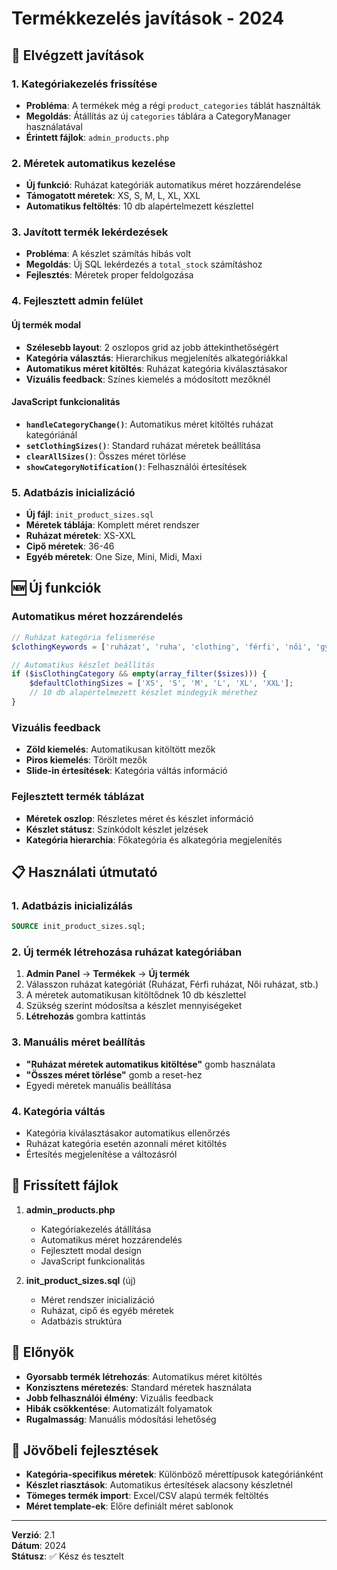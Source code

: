 # Termékkezelés javítások - 2024

## 🔧 Elvégzett javítások

### 1. Kategóriakezelés frissítése
- **Probléma**: A termékek még a régi `product_categories` táblát használták
- **Megoldás**: Átállítás az új `categories` táblára a CategoryManager használatával
- **Érintett fájlok**: `admin_products.php`

### 2. Méretek automatikus kezelése
- **Új funkció**: Ruházat kategóriák automatikus méret hozzárendelése
- **Támogatott méretek**: XS, S, M, L, XL, XXL
- **Automatikus feltöltés**: 10 db alapértelmezett készlettel

### 3. Javított termék lekérdezések
- **Probléma**: A készlet számítás hibás volt
- **Megoldás**: Új SQL lekérdezés a `total_stock` számításhoz
- **Fejlesztés**: Méretek proper feldolgozása

### 4. Fejlesztett admin felület

#### Új termék modal
- **Szélesebb layout**: 2 oszlopos grid az jobb áttekinthetőségért
- **Kategória választás**: Hierarchikus megjelenítés alkategóriákkal
- **Automatikus méret kitöltés**: Ruházat kategória kiválasztásakor
- **Vizuális feedback**: Színes kiemelés a módosított mezőknél

#### JavaScript funkcionalitás
- **`handleCategoryChange()`**: Automatikus méret kitöltés ruházat kategóriánál
- **`setClothingSizes()`**: Standard ruházat méretek beállítása
- **`clearAllSizes()`**: Összes méret törlése
- **`showCategoryNotification()`**: Felhasználói értesítések

### 5. Adatbázis inicializáció
- **Új fájl**: `init_product_sizes.sql`
- **Méretek táblája**: Komplett méret rendszer
- **Ruházat méretek**: XS-XXL
- **Cipő méretek**: 36-46
- **Egyéb méretek**: One Size, Mini, Midi, Maxi

## 🆕 Új funkciók

### Automatikus méret hozzárendelés
```php
// Ruházat kategória felismerése
$clothingKeywords = ['ruházat', 'ruha', 'clothing', 'férfi', 'női', 'gyermek', 'cipő'];

// Automatikus készlet beállítás
if ($isClothingCategory && empty(array_filter($sizes))) {
    $defaultClothingSizes = ['XS', 'S', 'M', 'L', 'XL', 'XXL'];
    // 10 db alapértelmezett készlet mindegyik mérethez
}
```

### Vizuális feedback
- **Zöld kiemelés**: Automatikusan kitöltött mezők
- **Piros kiemelés**: Törölt mezők  
- **Slide-in értesítések**: Kategória váltás információ

### Fejlesztett termék táblázat
- **Méretek oszlop**: Részletes méret és készlet információ
- **Készlet státusz**: Színkódolt készlet jelzések
- **Kategória hierarchia**: Főkategória és alkategória megjelenítés

## 📋 Használati útmutató

### 1. Adatbázis inicializálás
```sql
SOURCE init_product_sizes.sql;
```

### 2. Új termék létrehozása ruházat kategóriában
1. **Admin Panel** → **Termékek** → **Új termék**
2. Válasszon ruházat kategóriát (Ruházat, Férfi ruházat, Női ruházat, stb.)
3. A méretek automatikusan kitöltődnek 10 db készlettel
4. Szükség szerint módosítsa a készlet mennyiségeket
5. **Létrehozás** gombra kattintás

### 3. Manuális méret beállítás
- **"Ruházat méretek automatikus kitöltése"** gomb használata
- **"Összes méret törlése"** gomb a reset-hez
- Egyedi méretek manuális beállítása

### 4. Kategória váltás
- Kategória kiválasztásakor automatikus ellenőrzés
- Ruházat kategória esetén azonnali méret kitöltés
- Értesítés megjelenítése a változásról

## 🔄 Frissített fájlok

1. **admin_products.php**
   - Kategóriakezelés átállítása
   - Automatikus méret hozzárendelés
   - Fejlesztett modal design
   - JavaScript funkcionalitás

2. **init_product_sizes.sql** (új)
   - Méret rendszer inicializáció
   - Ruházat, cipő és egyéb méretek
   - Adatbázis struktúra

## 🎯 Előnyök

- **Gyorsabb termék létrehozás**: Automatikus méret kitöltés
- **Konzisztens méretezés**: Standard méretek használata
- **Jobb felhasználói élmény**: Vizuális feedback
- **Hibák csökkentése**: Automatizált folyamatok
- **Rugalmasság**: Manuális módosítási lehetőség

## 🔮 Jövőbeli fejlesztések

- **Kategória-specifikus méretek**: Különböző mérettípusok kategóriánként
- **Készlet riasztások**: Automatikus értesítések alacsony készletnél  
- **Tömeges termék import**: Excel/CSV alapú termék feltöltés
- **Méret template-ek**: Előre definiált méret sablonok

---

**Verzió**: 2.1  
**Dátum**: 2024  
**Státusz**: ✅ Kész és tesztelt 